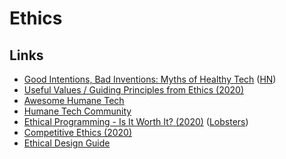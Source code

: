 # Ethics

## Links

- [Good Intentions, Bad Inventions: Myths of Healthy Tech](https://datasociety.net/wp-content/uploads/2020/10/Healthy-Tech-Myths-DataSociety-20201007.pdf) ([HN](https://news.ycombinator.com/item?id=24744029))
- [Useful Values / Guiding Principles from Ethics (2020)](https://lowercaseopinions.com/useful-values)
- [Awesome Humane Tech](https://github.com/humanetech-community/awesome-humane-tech)
- [Humane Tech Community](https://community.humanetech.com/)
- [Ethical Programming - Is It Worth It? (2020)](https://pragmaticpineapple.com/ethical-programming-is-it-worth-it/) ([Lobsters](https://lobste.rs/s/lr8mgr/ethical_programming_is_it_worth_it))
- [Competitive Ethics (2020)](https://milan.cvitkovic.net/writing/ethics/)
- [Ethical Design Guide](https://ethicaldesign.guide/)
